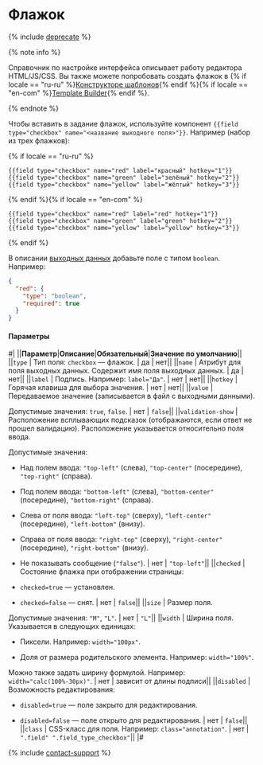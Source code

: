 # Флажок

{% include [deprecate](../../../_includes/deprecate.md) %}

{% note info %}

Справочник по настройке интерфейса описывает работу редактора HTML/JS/CSS. Вы также можете попробовать создать флажок в {% if locale == "ru-ru" %}[Конструкторе шаблонов](../../../template-builder/reference/field.checkbox.md){% endif %}{% if locale == "en-com" %}[Template Builder](../../../../en/docs/template-builder/reference/field.checkbox.md){% endif %}.

{% endnote %}

Чтобы вставить в задание флажок, используйте компонент `{{field type="checkbox" name="<название выходного поля>"}}`. Например (набор из трех флажков):

{% if locale == "ru-ru" %}

```plaintext
{{field type="checkbox" name="red" label="красный" hotkey="1"}}
{{field type="checkbox" name="green" label="зелёный" hotkey="2"}}
{{field type="checkbox" name="yellow" label="жёлтый" hotkey="3"}}
```

{% endif %}{% if locale == "en-com" %}

```plaintext
{{field type="checkbox" name="red" label="red" hotkey="1"}}
{{field type="checkbox" name="green" label="green" hotkey="2"}}
{{field type="checkbox" name="yellow" label="yellow" hotkey="3"}}
```

{% endif %}

В описании [выходных данных](../incoming.md) добавьте поле с типом `boolean`. Например:

```json
{
  "red": {
    "type": "boolean",
    "required": true
  }
}
```

#### Параметры

#|
||**Параметр**|**Описание**|**Обязательный**|**Значение по умолчанию**||
||`type` | Тип поля: `checkbox` — флажок. | да | нет||
||`name` | Атрибут для поля выходных данных. Содержит имя поля выходных данных. | да | нет||
||`label` | Подпись. Например: `label="Да"`. | нет | нет||
||`hotkey` | Горячая клавиша для выбора значения. | нет | нет||
||`value` | Передаваемое значение (записывается в файл с выходными данными).

Допустимые значения: `true`, `false`. | нет | `false`||
||`validation-show` | Расположение всплывающих подсказок (отображаются, если ответ не прошел валидацию). Расположение указывается относительно поля ввода.

Допустимые значения:

- Над полем ввода: `"top-left"` (слева), `"top-center"` (посередине), `"top-right"` (справа).

- Под полем ввода: `"bottom-left"` (слева), `"bottom-center"` (посередине), `"bottom-right"` (справа).

- Слева от поля ввода: `"left-top"` (сверху), `"left-center"` (посередине), `"left-bottom"` (внизу).

- Справа от поля ввода: `"right-top"` (сверху), `"right-center"` (посередине), `"right-bottom"` (внизу).

- Не показывать сообщение (`"false"`). | нет | `"top-left"`||
||`checked` | Состояние флажка при отображении страницы:

- `checked=true` — установлен.

- `checked=false` — снят. | нет | `false`||
||`size` | Размер поля.

Допустимые значения: `"M"`, `"L"`. | нет | `"L"`||
||`width` | Ширина поля. Указывается в следующих единицах:

- Пиксели. Например: `width="100px"`.

- Доля от размера родительского элемента. Например: `width="100%"`.

Можно также задать ширину формулой. Например: `width="calc(100%-30px)"`. | нет | зависит от длины подписи||
||`disabled` | Возможность редактирования:

- `disabled=true` — поле закрыто для редактирования.

- `disabled=false` — поле открыто для редактирования. | нет | `false`||
||`class` | CSS-класс для поля. Например: `class="annotation"`. | нет | `".field" ".field_type_checkbox"`||
|#

{% include [contact-support](../../_includes/contact-support-help.md) %}